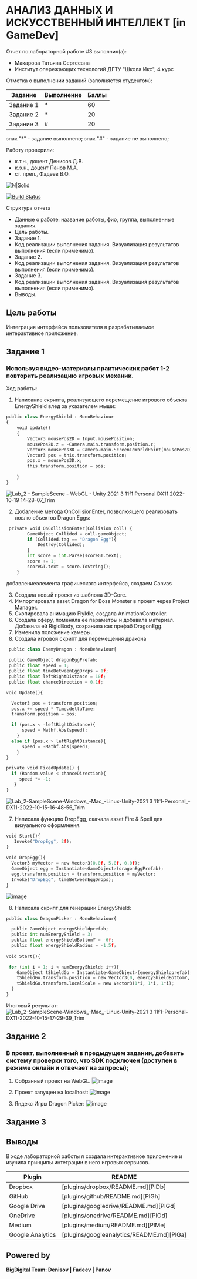 # АНАЛИЗ ДАННЫХ И ИСКУССТВЕННЫЙ ИНТЕЛЛЕКТ [in GameDev]
Отчет по лабораторной работе #3 выполнил(а):
- Макарова Татьяна Сергеевна
- Институт опережающих технологий ДГТУ "Школа Икс", 4 курс

Отметка о выполнении заданий (заполняется студентом):

| Задание | Выполнение | Баллы |
| ------ | ------ | ------ |
| Задание 1 | * | 60 |
| Задание 2 | * | 20 |
| Задание 3 | # | 20 |

знак "*" - задание выполнено; знак "#" - задание не выполнено;

Работу проверили:
- к.т.н., доцент Денисов Д.В.
- к.э.н., доцент Панов М.А.
- ст. преп., Фадеев В.О.

[![N|Solid](https://cldup.com/dTxpPi9lDf.thumb.png)](https://nodesource.com/products/nsolid)

[![Build Status](https://travis-ci.org/joemccann/dillinger.svg?branch=master)](https://travis-ci.org/joemccann/dillinger)

Структура отчета

- Данные о работе: название работы, фио, группа, выполненные задания.
- Цель работы.
- Задание 1.
- Код реализации выполнения задания. Визуализация результатов выполнения (если применимо).
- Задание 2.
- Код реализации выполнения задания. Визуализация результатов выполнения (если применимо).
- Задание 3.
- Код реализации выполнения задания. Визуализация результатов выполнения (если применимо).
- Выводы.

## Цель работы
Интеграция интерфейса пользователя в разрабатываемое интерактивное приложение.

## Задание 1
### Используя видео-материалы практических работ 1-2 повторить реализацию игровых механик.

Ход работы: 

1. Написание скрипта, реализующего перемещение игрового объекта EnergyShield влед за указателем мыши:
```py
public class EnergyShield : MonoBehaviour
{
    void Update()
    {
        Vector3 mousePos2D = Input.mousePosition;
        mousePos2D.z = -Camera.main.transform.position.z;
        Vector3 mousePos3D = Camera.main.ScreenToWorldPoint(mousePos2D);
        Vector3 pos = this.transform.position;
        pos.x = mousePos3D.x;
        this.transform.position = pos;
        
    }
}
```
![Lab_2 - SampleScene - WebGL - Unity 2021 3 11f1 Personal _DX11_ 2022-10-19 14-28-07_Trim](https://user-images.githubusercontent.com/85516001/196681678-8748a98c-7a77-4248-9ba6-b0347b518b48.gif)


2. Добаление метода OnCollisionEnter, позволюящего реализовать ловлю объектов Dragon Eggs:
```py
 private void OnCollisionEnter(Collision coll) {
        GameObject Collided = coll.gameObject;
        if (Collided.tag == "Dragon Egg"){
            Destroy(Collided);
        }
        int score = int.Parse(scoreGT.text);
        score += 1;
        scoreGT.text = score.ToString();
    }
```
добавлениеэлемента графического интерфейса, создаем Canvas


3. Создала новый проект из шаблона 3D-Core.
4. Импортировала asset Dragon for Boss Monster в проект через Project Manager.
5. Скопировала анимацию FlyIdle, создала AnimationController.
6. Создала сферу, поменяла ее параметры и добавила материал. Добавила ей RigidBody, сохранила как префаб DragonEgg.
7. Изменила положение камеры.
8. Создала игровой скрипт для перемещения дракона

```py
 public class EnemyDragon : MonoBehaviour{
 
 public GameObject dragonEggPrefab;
 public float speed = 1;
 public float timeBetweenEggDrops = 1f;
 public float leftRightDistance = 10f;
 public float chanceDirection = 0.1f;

void Update(){

  Vector3 pos = transform.position;
  pos.x += speed * Time.deltaTime;
  transform.position = pos;

  if (pos.x < -leftRightDistance){
      speed = Mathf.Abs(speed);
    } 
  else if (pos.x > leftRightDistance){
      speed = -Mathf.Abs(speed);
    }
}

private void FixedUpdate() {
  if (Random.value < chanceDirection){
     speed *= -1;
   }
}

```
![Lab_2-SampleScene-Windows_-Mac_-Linux-Unity-2021 3 11f1-Personal_-_DX11_-2022-10-15-16-48-56_Trim](https://user-images.githubusercontent.com/85516001/195998188-8b2a6cc9-567d-419e-9acf-6af387b55e47.gif)

7. Написала функцию DropEgg, скачала asset Fire & Spell для визуального оформления.
```py
void Start(){
   Invoke("DropEgg", 2f);
}
  
void DropEgg(){
  Vector3 myVector = new Vector3(0.0f, 5.0f, 0.0f);
  GameObject egg = Instantiate<GameObject>(dragonEggPrefab);
  egg.transform.position = transform.position + myVector;
  Invoke("DropEgg", timeBetweenEggDrops);
}
 ```
![image](https://user-images.githubusercontent.com/85516001/195998280-8676a530-95a7-4ed9-88b3-1d83a1ae180c.png)


8. Написала скрипт для генерации EnergyShield:
```py
public class DragonPicker : MonoBehaviour{

  public GameObject energyShieldprefab;
  public int numEnergyShield = 3;
  public float energyShieldBottomY = -6f;
  public float energyShieldRadius = -1.5f;
  
void Start(){

 for (int i = 1; i < numEnergyShield; i++){
    GameObject tShieldGo = Instantiate<GameObject>(energyShieldprefab);
    tShieldGo.transform.position = new Vector3(0, energyShieldBottomY, 0);
    tShieldGo.transform.localScale = new Vector3(1*i, 1*i, 1*i);
  }
}
```

Итоговый результат:
![Lab_2-SampleScene-Windows_-Mac_-Linux-Unity-2021 3 11f1-Personal-_DX11_-2022-10-15-17-29-39_Trim](https://user-images.githubusercontent.com/85516001/195998828-35881dff-8337-4706-8b98-1b71640b5173.gif)




## Задание 2
### В проект, выполненный в предыдущем задании, добавить систему проверки того, что SDK подключен (доступен в режиме онлайн и отвечает на запросы);

1. Собранный проект на WebGL.
![image](https://user-images.githubusercontent.com/85516001/195998458-8ccd396c-c06b-4174-83e0-5152ad5b02b5.png)

2. Проект запущен на localhost:
![image](https://user-images.githubusercontent.com/85516001/195998517-8008dacf-e9b1-4670-914f-e1a760e6765e.png)

3. Яндекс Игры Dragon Picker:
![image](https://user-images.githubusercontent.com/85516001/195998541-6b2fe295-db3f-42b2-9f28-cdcb3c8f9776.png)



## Задание 3

## Выводы

В ходе лабораторной работы я cоздала интерактивное приложение и изучила принципы интеграции в него игровых сервисов.

| Plugin | README |
| ------ | ------ |
| Dropbox | [plugins/dropbox/README.md][PlDb] |
| GitHub | [plugins/github/README.md][PlGh] |
| Google Drive | [plugins/googledrive/README.md][PlGd] |
| OneDrive | [plugins/onedrive/README.md][PlOd] |
| Medium | [plugins/medium/README.md][PlMe] |
| Google Analytics | [plugins/googleanalytics/README.md][PlGa] |

## Powered by

**BigDigital Team: Denisov | Fadeev | Panov**
